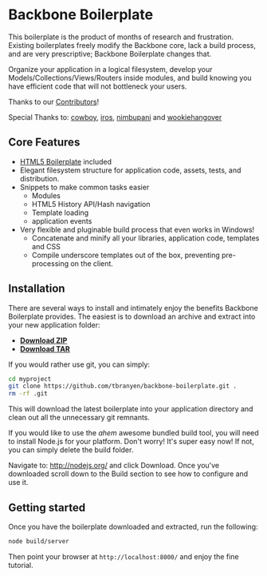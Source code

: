 Backbone Boilerplate
====================

This boilerplate is the product of months of research and frustration.
Existing boilerplates freely modify the Backbone core, lack a build 
process, and are very prescriptive; Backbone Boilerplate changes that.

Organize your application in a logical filesystem, develop your
Models/Collections/Views/Routers inside modules, and build knowing you have
efficient code that will not bottleneck your users.

Thanks to our [Contributors](https://github.com/tbranyen/backbone-boilerplate/contributors)!

Special Thanks to: [cowboy](http://github.com/cowboy),
[iros](http://github.com/iros), [nimbupani](http://github.com/nimbupani) and
[wookiehangover](http://github.com/wookiehangover)

## Core Features ##

* [HTML5 Boilerplate](https://github.com/h5bp/html5-boilerplate) included
* Elegant filesystem structure for application code, assets, tests, and distribution.
* Snippets to make common tasks easier
  + Modules
  + HTML5 History API/Hash navigation
  + Template loading
  + application events
* Very flexible and pluginable build process that even works in Windows! 
  + Concatenate and minify all your libraries, application code, templates and
  CSS
  + Compile underscore templates out of the box, preventing pre-processing on the client.

## Installation ##

There are several ways to install and intimately enjoy the benefits Backbone
Boilerplate provides.  The easiest is to download an archive and extract
into your new application folder:

* **[Download ZIP](https://github.com/tbranyen/backbone-boilerplate/zipball/master)**
* **[Download TAR](https://github.com/tbranyen/backbone-boilerplate/tarball/master)**

If you would rather use git, you can simply:

``` bash
cd myproject
git clone https://github.com/tbranyen/backbone-boilerplate.git .
rm -rf .git
```

This will download the latest boilerplate into your application directory
and clean out all the unnecessary git remnants.

If you would like to use the *ahem* awesome bundled build tool, you will
need to install Node.js for your platform.  Don't worry! It's super easy now!
If not, you can simply delete the build folder.

Navigate to: http://nodejs.org/ and click Download.  Once you've downloaded
scroll down to the Build section to see how to configure and use it.

## Getting started ##

Once you have the boilerplate downloaded and extracted, run the following:

``` bash
node build/server
```

Then point your browser at `http://localhost:8000/` and
enjoy the fine tutorial.